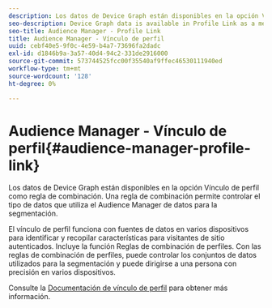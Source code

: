 ```yaml
---
description: Los datos de Device Graph están disponibles en la opción Vínculo de perfil como regla de combinación. Una regla de combinación permite controlar el tipo de datos que utiliza el Audience Manager de datos para la segmentación.
seo-description: Device Graph data is available in Profile Link as a merge rule option. A merge rule lets you control the type of data Audience Manager uses for segmentation.
seo-title: Audience Manager - Profile Link
title: Audience Manager - Vínculo de perfil
uuid: cebf40e5-9f0c-4e59-b4a7-73696fa2dadc
exl-id: d1846b9a-3a57-40d4-94c2-331de2916000
source-git-commit: 573744525fcc00f35540af9ffec46530111940ed
workflow-type: tm+mt
source-wordcount: '128'
ht-degree: 0%

---
```


# Audience Manager - Vínculo de perfil{#audience-manager-profile-link}

Los datos de Device Graph están disponibles en la opción Vínculo de perfil como regla de combinación. Una regla de combinación permite controlar el tipo de datos que utiliza el Audience Manager de datos para la segmentación.

El vínculo de perfil funciona con fuentes de datos en varios dispositivos para identificar y recopilar características para visitantes de sitio autenticados. Incluye la función Reglas de combinación de perfiles. Con las reglas de combinación de perfiles, puede controlar los conjuntos de datos utilizados para la segmentación y puede dirigirse a una persona con precisión en varios dispositivos.

Consulte la [Documentación de vínculo de perfil](https://docs.adobe.com/content/help/en/audience-manager/user-guide/features/profile-merge-rules/merge-rules-overview.html) para obtener más información.
